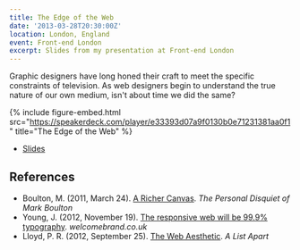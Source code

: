 ```yaml
---
title: The Edge of the Web
date: '2013-03-28T20:30:00Z'
location: London, England
event: Front-end London
excerpt: Slides from my presentation at Front-end London
---
```

Graphic designers have long honed their craft to meet the specific constraints of television. As web designers begin to understand the true nature of our own medium, isn't about time we did the same?

{% include figure-embed.html
  src="https://speakerdeck.com/player/e33393d07a9f0130b0e71231381aa0f1"
  title="The Edge of the Web"
%}

  * [Slides](https://speakerdeck.com/paulrobertlloyd/the-edge-of-the-web-redux)

## References

  * Boulton, M. (2011, March 24). [A Richer Canvas](http://www.markboulton.co.uk/journal/a-richer-canvas). <cite>The Personal Disquiet of Mark Boulton</cite>
  * Young, J. (2012, November 19). [The responsive web will be 99.9% typography](http://www.welcomebrand.co.uk/thoughts/the-responsive-web-will-be-99-9-typography/). <cite>welcomebrand.co.uk</cite>
  * Lloyd, P. R. (2012, September 25). [The Web Aesthetic](http://alistapart.com/article/the-web-aesthetic). <cite>A List Apart</cite>
